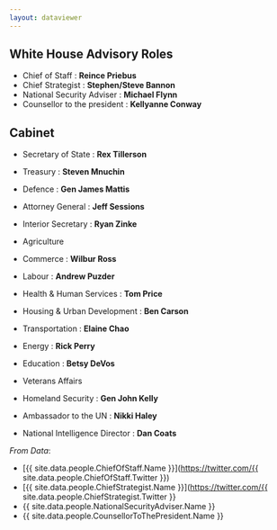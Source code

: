 ```yaml
---
layout: dataviewer
---
```


## White House Advisory Roles

- Chief of Staff : **Reince Priebus**
- Chief Strategist : **Stephen/Steve Bannon**
- National Security Adviser : **Michael Flynn**
- Counsellor to the president : **Kellyanne Conway**

## Cabinet

- Secretary of State : **Rex Tillerson**
- Treasury : **Steven Mnuchin**
- Defence : **Gen James Mattis**
- Attorney General : **Jeff Sessions**
- Interior Secretary : **Ryan Zinke**
- Agriculture
- Commerce : **Wilbur Ross**
- Labour : **Andrew Puzder**
- Health & Human Services : **Tom Price**
- Housing & Urban Development : **Ben Carson**
- Transportation : **Elaine Chao**
- Energy : **Rick Perry**
- Education : **Betsy DeVos**
- Veterans Affairs
- Homeland Security : **Gen John Kelly**

- Ambassador to the UN : **Nikki Haley**

- National Intelligence Director : **Dan Coats**

*From Data*:

- [{{ site.data.people.ChiefOfStaff.Name }}](https://twitter.com/{{ site.data.people.ChiefOfStaff.Twitter }})
- [{{ site.data.people.ChiefStrategist.Name }}](https://twitter.com/{{ site.data.people.ChiefStrategist.Twitter }}
- {{ site.data.people.NationalSecurityAdviser.Name }}
- {{ site.data.people.CounsellorToThePresident.Name }}

